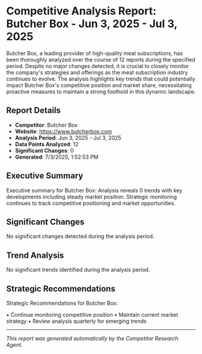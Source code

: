# Competitive Analysis Report: Butcher Box - Jun 3, 2025 - Jul 3, 2025

Butcher Box, a leading provider of high-quality meat subscriptions, has been thoroughly analyzed over the course of 12 reports during the specified period. Despite no major changes detected, it is crucial to closely monitor the company's strategies and offerings as the meat subscription industry continues to evolve. The analysis highlights key trends that could potentially impact Butcher Box's competitive position and market share, necessitating proactive measures to maintain a strong foothold in this dynamic landscape.

## Report Details

- **Competitor**: Butcher Box
- **Website**: https://www.butcherbox.com
- **Analysis Period**: Jun 3, 2025 - Jul 3, 2025
- **Data Points Analyzed**: 12
- **Significant Changes**: 0
- **Generated**: 7/3/2025, 1:52:53 PM

## Executive Summary

Executive summary for Butcher Box: Analysis reveals 0 trends with key developments including steady market position. Strategic monitoring continues to track competitive positioning and market opportunities.

## Significant Changes

No significant changes detected during the analysis period.

## Trend Analysis

No significant trends identified during the analysis period.

## Strategic Recommendations

Strategic Recommendations for Butcher Box:

• Continue monitoring competitive position
• Maintain current market strategy
• Review analysis quarterly for emerging trends

---

*This report was generated automatically by the Competitor Research Agent.*
